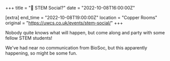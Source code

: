 +++
title = "🥳 STEM Social?"
date = "2022-10-08T16:00:00Z"

[extra]
end_time = "2022-10-08T19:00:00Z"
location = "Copper Rooms"
original = "https://uwcs.co.uk/events/stem-social/"
+++

Nobody quite knows what will happen, but come along and party with some fellow STEM students!

We've had near no communication from BioSoc, but this apparently happening, so might be some fun.
